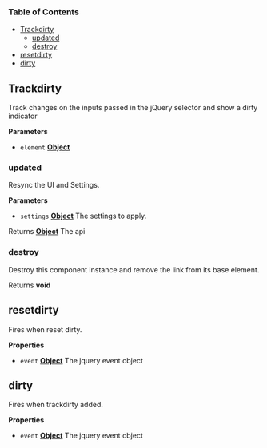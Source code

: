 <!-- Generated by documentation.js. Update this documentation by updating the source code. -->

### Table of Contents

-   [Trackdirty](#trackdirty)
    -   [updated](#updated)
    -   [destroy](#destroy)
-   [resetdirty](#resetdirty)
-   [dirty](#dirty)

## Trackdirty

Track changes on the inputs passed in the jQuery selector and show a dirty indicator

**Parameters**

-   `element` **[Object](https://developer.mozilla.org/docs/Web/JavaScript/Reference/Global_Objects/Object)** 

### updated

Resync the UI and Settings.

**Parameters**

-   `settings` **[Object](https://developer.mozilla.org/docs/Web/JavaScript/Reference/Global_Objects/Object)** The settings to apply.

Returns **[Object](https://developer.mozilla.org/docs/Web/JavaScript/Reference/Global_Objects/Object)** The api

### destroy

Destroy this component instance and remove the link from its base element.

Returns **void** 

## resetdirty

Fires when reset dirty.

**Properties**

-   `event` **[Object](https://developer.mozilla.org/docs/Web/JavaScript/Reference/Global_Objects/Object)** The jquery event object

## dirty

Fires when trackdirty added.

**Properties**

-   `event` **[Object](https://developer.mozilla.org/docs/Web/JavaScript/Reference/Global_Objects/Object)** The jquery event object
